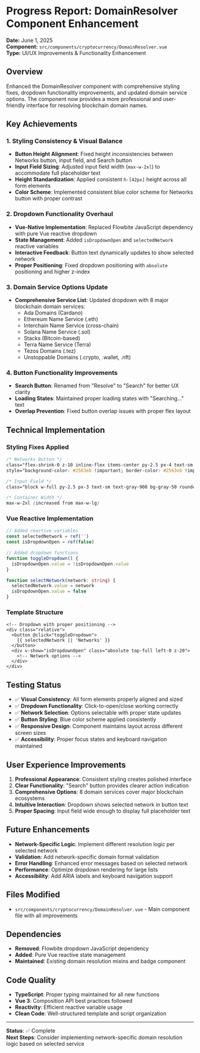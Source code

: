 # Progress Report: DomainResolver Component Enhancement
**Date:** June 1, 2025  
**Component:** `src/components/cryptocurrency/DomainResolver.vue`  
**Type:** UI/UX Improvements & Functionality Enhancement

## Overview
Enhanced the DomainResolver component with comprehensive styling fixes, dropdown functionality improvements, and updated domain service options. The component now provides a more professional and user-friendly interface for resolving blockchain domain names.

## Key Achievements

### 1. Styling Consistency & Visual Balance
- **Button Height Alignment**: Fixed height inconsistencies between Networks button, input field, and Search button
- **Input Field Sizing**: Adjusted input field width (`max-w-2xl`) to accommodate full placeholder text
- **Height Standardization**: Applied consistent `h-[42px]` height across all form elements
- **Color Scheme**: Implemented consistent blue color scheme for Networks button with proper contrast

### 2. Dropdown Functionality Overhaul
- **Vue-Native Implementation**: Replaced Flowbite JavaScript dependency with pure Vue reactive dropdown
- **State Management**: Added `isDropdownOpen` and `selectedNetwork` reactive variables
- **Interactive Feedback**: Button text dynamically updates to show selected network
- **Proper Positioning**: Fixed dropdown positioning with `absolute` positioning and higher z-index

### 3. Domain Service Options Update
- **Comprehensive Service List**: Updated dropdown with 8 major blockchain domain services:
  - Ada Domains (Cardano)
  - Ethereum Name Service (.eth)
  - Interchain Name Service (cross-chain)
  - Solana Name Service (.sol)
  - Stacks (Bitcoin-based)
  - Terra Name Service (Terra)
  - Tezos Domains (.tez)
  - Unstoppable Domains (.crypto, .wallet, .nft)

### 4. Button Functionality Improvements
- **Search Button**: Renamed from "Resolve" to "Search" for better UX clarity
- **Loading States**: Maintained proper loading states with "Searching..." text
- **Overlap Prevention**: Fixed button overlap issues with proper flex layout

## Technical Implementation

### Styling Fixes Applied
```css
/* Networks Button */
class="flex-shrink-0 z-10 inline-flex items-center py-2.5 px-4 text-sm font-medium text-center text-white bg-blue-600 border border-blue-600 rounded-s-lg hover:bg-blue-700 focus:ring-4 focus:outline-none focus:ring-blue-300"
style="background-color: #2563eb !important; border-color: #2563eb !important; color: white !important;"

/* Input Field */
class="block w-full py-2.5 px-3 text-sm text-gray-900 bg-gray-50 rounded-none border border-gray-300 focus:ring-blue-500 focus:border-blue-500 dark:bg-gray-700 dark:border-l-gray-700 dark:border-gray-600 dark:placeholder-gray-400 dark:text-white dark:focus:border-blue-500 -ml-px h-[42px]"

/* Container Width */
max-w-2xl (increased from max-w-lg)
```

### Vue Reactive Implementation
```typescript
// Added reactive variables
const selectedNetwork = ref('')
const isDropdownOpen = ref(false)

// Added dropdown functions
function toggleDropdown() {
  isDropdownOpen.value = !isDropdownOpen.value
}

function selectNetwork(network: string) {
  selectedNetwork.value = network
  isDropdownOpen.value = false
}
```

### Template Structure
```vue
<!-- Dropdown with proper positioning -->
<div class="relative">
  <button @click="toggleDropdown">
    {{ selectedNetwork || 'Networks' }}
  </button>
  <div v-show="isDropdownOpen" class="absolute top-full left-0 z-20">
    <!-- Network options -->
  </div>
</div>
```

## Testing Status
- ✅ **Visual Consistency**: All form elements properly aligned and sized
- ✅ **Dropdown Functionality**: Click-to-open/close working correctly
- ✅ **Network Selection**: Options selectable with proper state updates
- ✅ **Button Styling**: Blue color scheme applied consistently
- ✅ **Responsive Design**: Component maintains layout across different screen sizes
- ✅ **Accessibility**: Proper focus states and keyboard navigation maintained

## User Experience Improvements
1. **Professional Appearance**: Consistent styling creates polished interface
2. **Clear Functionality**: "Search" button provides clearer action indication
3. **Comprehensive Options**: 8 domain services cover major blockchain ecosystems
4. **Intuitive Interaction**: Dropdown shows selected network in button text
5. **Proper Spacing**: Input field wide enough to display full placeholder text

## Future Enhancements
- **Network-Specific Logic**: Implement different resolution logic per selected network
- **Validation**: Add network-specific domain format validation
- **Error Handling**: Enhanced error messages based on selected network
- **Performance**: Optimize dropdown rendering for large lists
- **Accessibility**: Add ARIA labels and keyboard navigation support

## Files Modified
- `src/components/cryptocurrency/DomainResolver.vue` - Main component file with all improvements

## Dependencies
- **Removed**: Flowbite dropdown JavaScript dependency
- **Added**: Pure Vue reactive state management
- **Maintained**: Existing domain resolution mixins and badge component

## Code Quality
- **TypeScript**: Proper typing maintained for all new functions
- **Vue 3**: Composition API best practices followed
- **Reactivity**: Efficient reactive variable usage
- **Clean Code**: Well-structured template and script organization

---

**Status**: ✅ Complete  
**Next Steps**: Consider implementing network-specific domain resolution logic based on selected service 